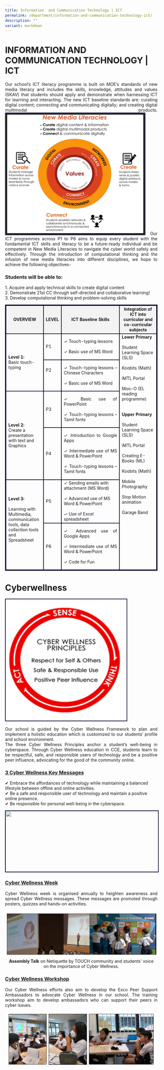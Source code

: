 ```yaml
---
title: Information  and Communication Technology | ICT
permalink: /department/information-and-communication-technology-ict/
description: ""
variant: markdown
---
```

# INFORMATION AND COMMUNICATION TECHNOLOGY | ICT

<p align="justify">
Our school’s ICT literacy programme is built on MOE’s standards of new media literacy and includes the skills, knowledge, attitudes and values (SKAV) that students should apply and demonstrate when harnessing ICT for learning and interacting. The new ICT baseline standards are: curating digital content; connecting and communicating digitally; and creating digital multimodal products. 
<img style="border:2px solid #0A0B30; width:460px;height:400px;" src="/images/ict-framework.png">
Our ICT programmes across P1 to P6 aims to equip every student with the fundamental ICT skills and literacy to be a future-ready individual and be competent in New Media Literacies to navigate the cyber world safely and effectively. Through the introduction of computational thinking and the infusion of new media literacies into different disciplines, we hope to achieve the following objectives-</p> <p align="justify">
</p><h3>Students will be able to:</h3>
1. Acquire and apply technical skills to create digital content<br>
2. Demonstrate 21st CC through self-directed and collaborative learning!<br>
3. Develop computational thinking and problem-solving skills<p></p>

<table style="border:2px solid #0A0B30">
<tbody><tr>
<td style="border:2px solid #0A0B30; background-color:#f3f3f3; text-align: center; width:25%"><strong>OVERVIEW</strong> </td><td style="border:2px solid #0A0B30; background-color:#f3f3f3; text-align: center; width:10%"><strong>LEVEL</strong>
</td><td style="border:2px solid #0A0B30; background-color:#f3f3f3; text-align: center; width:40%"><strong>ICT Baseline Skills</strong>
 </td><td style="border:2px solid #0A0B30; background-color:#f3f3f3; text-align: center; width:25%"><strong>Integration of ICT into curricular and co-curricular subjects
</strong>
 </td></tr>
<tr>
<td style="border:2px solid #0A0B30; vertical-align: middle;" rowspan="2"><b>Level 1:</b><br>
Basic touch-typing 

</td>
<td style="border:2px solid #0A0B30; vertical-align: middle;">P1<br></td>
<td style="border:2px solid #0A0B30; vertical-align: middle;"><p align="justify">✓	Touch-typing lessons<br><br>
✓	Basic use of MS Word</p></td><td style="border:2px solid #0A0B30; vertical-align: top;" rowspan="6"><b>Lower Primary</b><br><br>
Student Learning Space (SLS)<br><br>
Koobits (Math)<br><br> 
iMTL Portal <br><br>  
Moo-O (EL reading programme)<br><br><br>
<b>Upper Primary</b><br><br>
Student Learning Space (SLS)<br><br>
iMTL Portal<br><br> 
Creating E-Books (ML)<br><br>
Koobits (Math)<br><br>
Mobile Photography<br><br>
Stop Motion animation<br><br>
Garage Band
</td>
</tr>
<tr>
<td style="border:2px solid #0A0B30; vertical-align: middle;"> P2<br><br><br></td>
<td style="border:2px solid #0A0B30; vertical-align: middle;"><p align="justify">✓	Touch-typing lessons – Chinese Characters<br><br>
✓	Basic use of MS Word</p></td>
</tr>
<tr>
<td style="border:2px solid #0A0B30; vertical-align: middle;" rowspan="2"><b>Level 2:</b><br> 
Create a presentation with text and Graphics  
</td>
<td style="border:2px solid #0A0B30; vertical-align: middle;"><p align="justify">P3</p></td>
<td style="border:2px solid #0A0B30; vertical-align: middle;"><p align="justify">✓	Basic use of PowerPoint <br><br>
✓	Touch-typing lessons – Tamil fonts
</p></td>
</tr>
<tr>
<td style="border:2px solid #0A0B30; vertical-align: middle;">P4<br> </td>
<td style="border:2px solid #0A0B30; vertical-align: middle;"><p align="justify">✓	Introduction to Google Apps<br><br>
✓	Intermediate use of MS Word &amp; PowerPoint<br><br>
✓	Touch-typing lessons – Tamil fonts 
</p></td>
</tr>
<tr>
<td style="border:2px solid #0A0B30; vertical-align: middle;" rowspan="2"><b>Level 3:</b><br><br>
Learning with Multimedia, communication tools, data collection tools  and Spreadsheet
<br><br><br></td>
<td style="border:2px solid #0A0B30; vertical-align: middle;"><p align="justify">P5</p></td>
<td style="border:2px solid #0A0B30; vertical-align: middle;">✓ Sending emails with attachment (MS Word)<br><br>
✓ Advanced use of MS Word &amp; PowerPoint<br><br>
✓ Use of Excel spreadsheet</td></tr>
<tr>
<td style="border:2px solid #0A0B30; vertical-align: middle;">P6<br> </td>
<td style="border:2px solid #0A0B30; vertical-align: middle;"><p align="justify">✓	Advanced use of Google Apps<br><br>
✓	Intermediate use of MS Word &amp; PowerPoint<br><br>
✓	Code for Fun
</p></td>
</tr>
</tbody></table>
<h1>Cyberwellness</h1>
<img style="border:2px solid #0A0B30; width:400px;height:400px;" src="/images/cyberwellness001.png">
<p align="justify">Our school is guided by the Cyber Wellness Framework to plan and implement a holistic education which is customized to our students’ profile and school environment.<br>
The three Cyber Wellness Principles anchor a student’s well-being in cyberspace.
Through Cyber Wellness education in CCE, students learn to be respectful, safe, and responsible users of technology and be a positive peer influence, advocating for the good of the community online.</p><h3><u>3 Cyber Wellness Key Messages</u></h3>
✔ Embrace the affordances of technology while maintaining a balanced lifestyle between offline and online activities.<br>
✔ Be a safe and responsible user of technology and maintain a positive online presence.<br>
✔ Be responsible for personal well-being in the cyberspace.<p></p>
<img style="border:2px solid #0A0B30; width:700px;height:200px;" src="/images/cyberwellness2.png">
<h3><u>Cyber Wellness Week</u></h3>
<p align="justify">
Cyber Wellness week is organised annually to heighten awareness and spread Cyber Wellness messages. These messages are promoted through posters, quizzes and hands-on activities.</p><center><img src="/images/School%20Photos/cyberwellness_week.png">
<b>Assembly Talk</b> on Netiquette by TOUCH community and students’ voice <br>on the importance of Cyber Wellness.</center>

<h3><u>Cyber Wellness Workshop</u></h3>
<p align="justify">
Our Cyber Wellness efforts also aim to develop the Exco Peer Support Ambassadors to advocate Cyber Wellness in our school. 
The training workshop aim to develop ambassadors who can support their peers in cyber issues. </p><img src="/images/School%20Photos/cyberwellness_workshop.png">